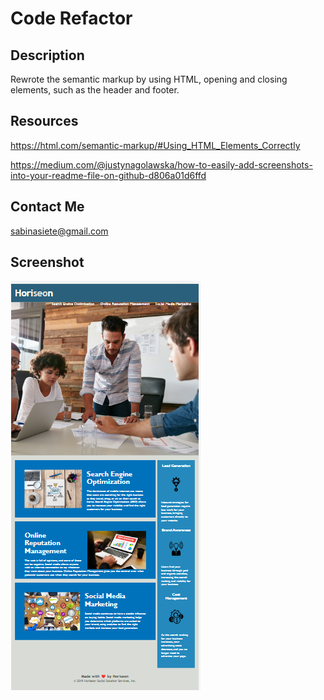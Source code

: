 # Code Refactor

## Description

Rewrote the semantic markup by using HTML, opening and closing elements, such as the header and footer. 

## Resources
https://html.com/semantic-markup/#Using_HTML_Elements_Correctly

https://medium.com/@justynagolawska/how-to-easily-add-screenshots-into-your-readme-file-on-github-d806a01d6ffd


## Contact Me

sabinasiete@gmail.com

## Screenshot
![pic](assets/images/pic.png)